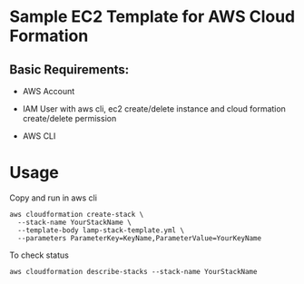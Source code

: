# Sample EC2 Template for AWS Cloud Formation

## Basic Requirements:

- AWS Account

- IAM User with aws cli, ec2 create/delete instance and cloud formation create/delete permission

- AWS CLI

# Usage

Copy and run in aws cli
```
aws cloudformation create-stack \
  --stack-name YourStackName \
  --template-body lamp-stack-template.yml \
  --parameters ParameterKey=KeyName,ParameterValue=YourKeyName
```

To check status
```
aws cloudformation describe-stacks --stack-name YourStackName
```


